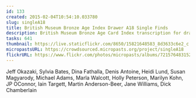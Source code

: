 ```yaml
---
id: 133
created: 2015-02-04T10:54:10.033780
slug: singleA18
title: British Museum Bronze Age Index Drawer A18 Single Finds
description: British Museum Bronze Age Card Index transcription for drawer A18 Single Finds.
tasks: 641
thumbnail: https://live.staticflickr.com/8650/15821648583_8d3633c6e2_c.jpg
micropastsURL: https://crowdsourced.micropasts.org/project/singleA18
flickrURL: https://www.flickr.com/photos/micropasts/albums/72157648315289813
---
```

Jeff Okazaki, Sylvia Bates, Dina Fathalla, Denis Antoine, Heidi Lund, Susan Magyarody, Michael Adams, Marla Walcott, Holly Peterson, Marilyn Kohn, JP OConnor, Iain Targett, Martin Anderson-Beer, Jane Williams, Dick Chamberlain
